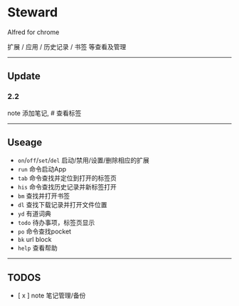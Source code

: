 Steward
===============

Alfred for chrome

扩展 / 应用 / 历史记录 / 书签 等查看及管理

---
## Update
### 2.2
note 添加笔记, # 查看标签

---
## Useage
+ `on`/`off`/`set`/`del` 启动/禁用/设置/删除相应的扩展
+ `run` 命令启动App
+ `tab` 命令查找并定位到打开的标签页
+ `his` 命令查找历史记录并新标签打开
+ `bm` 查找并打开书签
+ `dl` 查找下载记录并打开文件位置
+ `yd` 有道词典
+ `todo` 待办事项，标签页显示
+ `po` 命令查找pocket
+ `bk` url block
+ `help` 查看帮助

---
## TODOS
- [ x ] note 笔记管理/备份
